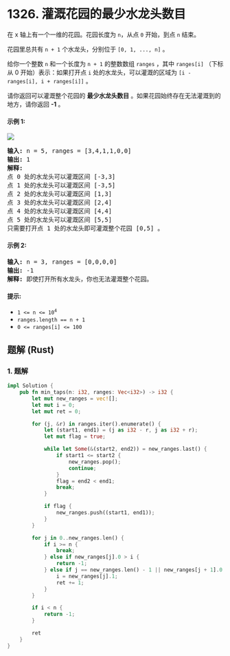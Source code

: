 # 1326. 灌溉花园的最少水龙头数目
在 x 轴上有一个一维的花园。花园长度为 `n`，从点 `0` 开始，到点 `n` 结束。

花园里总共有 `n + 1` 个水龙头，分别位于 `[0, 1, ..., n]` 。

给你一个整数 `n` 和一个长度为 `n + 1` 的整数数组 `ranges` ，其中 `ranges[i]` （下标从 0 开始）表示：如果打开点 `i` 处的水龙头，可以灌溉的区域为 `[i -  ranges[i], i + ranges[i]]` 。

请你返回可以灌溉整个花园的 **最少水龙头数目** 。如果花园始终存在无法灌溉到的地方，请你返回 **-1** 。

#### 示例 1:
![](https://assets.leetcode.com/uploads/2020/01/16/1685_example_1.png)
<pre>
<strong>输入:</strong> n = 5, ranges = [3,4,1,1,0,0]
<strong>输出:</strong> 1
<strong>解释:</strong>
点 0 处的水龙头可以灌溉区间 [-3,3]
点 1 处的水龙头可以灌溉区间 [-3,5]
点 2 处的水龙头可以灌溉区间 [1,3]
点 3 处的水龙头可以灌溉区间 [2,4]
点 4 处的水龙头可以灌溉区间 [4,4]
点 5 处的水龙头可以灌溉区间 [5,5]
只需要打开点 1 处的水龙头即可灌溉整个花园 [0,5] 。
</pre>

#### 示例 2:
<pre>
<strong>输入:</strong> n = 3, ranges = [0,0,0,0]
<strong>输出:</strong> -1
<strong>解释:</strong> 即使打开所有水龙头，你也无法灌溉整个花园。
</pre>

#### 提示:
* <code>1 <= n <= 10<sup>4</sup></code>
* `ranges.length == n + 1`
* `0 <= ranges[i] <= 100`

## 题解 (Rust)

### 1. 题解
```Rust
impl Solution {
    pub fn min_taps(n: i32, ranges: Vec<i32>) -> i32 {
        let mut new_ranges = vec![];
        let mut i = 0;
        let mut ret = 0;

        for (j, &r) in ranges.iter().enumerate() {
            let (start1, end1) = (j as i32 - r, j as i32 + r);
            let mut flag = true;

            while let Some(&(start2, end2)) = new_ranges.last() {
                if start1 <= start2 {
                    new_ranges.pop();
                    continue;
                }
                flag = end2 < end1;
                break;
            }

            if flag {
                new_ranges.push((start1, end1));
            }
        }

        for j in 0..new_ranges.len() {
            if i >= n {
                break;
            } else if new_ranges[j].0 > i {
                return -1;
            } else if j == new_ranges.len() - 1 || new_ranges[j + 1].0 > i {
                i = new_ranges[j].1;
                ret += 1;
            }
        }

        if i < n {
            return -1;
        }

        ret
    }
}
```
